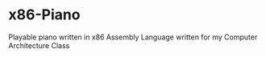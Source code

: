 # x86-Piano
Playable piano written in x86 Assembly Language written for my Computer Architecture Class
